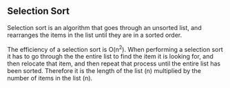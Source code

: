 ## Selection Sort

Selection sort is an algorithm that goes through an unsorted list, and rearranges the items in the list until they are in a sorted order.

The efficiency of a selection sort is O(n<sup>2</sup>). When performing a selection sort it has to go through the the entire list to find the item it is looking for, and then relocate that item, and then repeat that process until the entire list has been sorted. Therefore it is the length of the list (n) multiplied by the number of items in the list (n).
